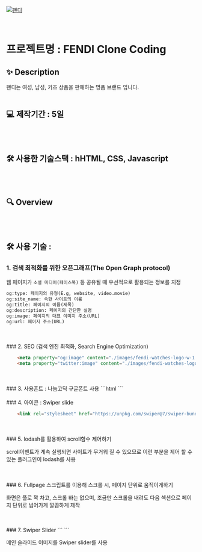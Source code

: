 

[![펜디](https://soyoungday.github.io/fendi_full/images/fendi-watches-logo-w-1.png)](https://soyoungday.github.io/fendi_full/)
<br>
<br>
<br>
# 프로젝트명 : FENDI Clone Coding

## ✨ Description
펜디는 여성, 남성, 키즈 상품을 판매하는 명품 브랜드 입니다.
<br>
<br>

## 💻 제작기간 : 5일
<br>
<br>

## 🛠 사용한 기술스택 : hHTML, CSS, Javascript
<br>
<br>

## 🔍 Overview
<br>
<br>

## 🛠 사용 기술 : 
### 1. 검색 최적화를 위한 오픈그래프(The Open Graph protocol)
웹 페이지가 `소셜 미디어(페이스북)` 등 공유될 때 우선적으로 활용되는 정보를 지정

```html
og:type: 페이지의 유형(E.g, website, video.movie)
og:site_name: 속한 사이트의 이름
og:title: 페이지의 이름(제목)
og:description: 페이지의 간단한 설명
og:image: 페이지의 대표 이미지 주소(URL)
og:url: 페이지 주소(URL)
```
<br>
<br>
### 2. SEO (검색 엔진 최적화, Search Engine Optimization)

```html
	<meta property="og:image" content="./images/fendi-watches-logo-w-1.png" />
	<meta property="twitter:image" content="./images/fendi-watches-logo-w-1.png" />
```
<br>
<br>
### 3. 사용폰트 : 나눔고딕
구글폰트  사용
```html
<link rel="preconnect" href="https://fonts.gstatic.com" />
<link href="https://fonts.googleapis.com/css2?family=Nanum+Gothic:wght@400;700&display=swap" rel="stylesheet" />
```
<br>
<br>
### 4. 아이콘 : Swiper slide

```html
	<link rel="stylesheet" href="https://unpkg.com/swiper@7/swiper-bundle.min.css" />
```
<br>
<br>
### 5. lodash를 활용하여 scroll함수 제어하기

scroll이벤트가 계속 실행되면 사이트가 무거워 질 수 있으므로 이런 부분을 제어 할 수 있는 플러그인이 lodash를 사용

<br>
<br>
### 6. Fullpage 스크립트를 이용해 스크롤 시, 페이지 단위로 움직이게하기

화면은 풀로 꽉 차고, 스크롤 바는 없으며, 조금만 스크롤을 내려도 다음 섹션으로 페이지 단위로 넘어가게
깔끔하게 제작

<br>
<br>
### 7. Swiper Slider
```<link rel="stylesheet" href="https://unpkg.com/swiper@7/swiper-bundle.min.css" />
	<script src="https://unpkg.com/swiper@7/swiper-bundle.min.js"></script>
```


메인 슬라이드 이미지를 Swiper slider를 사용
